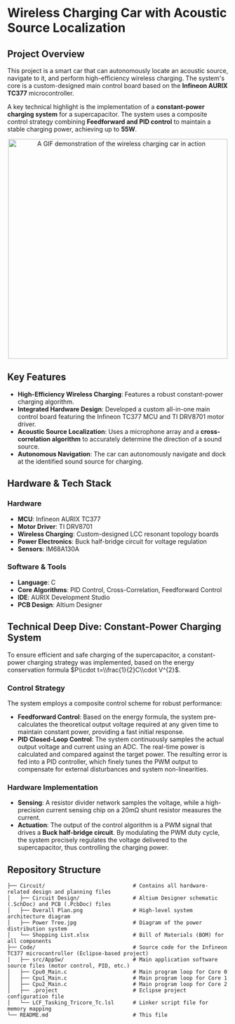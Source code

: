 # Wireless Charging Car with Acoustic Source Localization

## Project Overview

This project is a smart car that can autonomously locate an acoustic source, navigate to it, and perform high-efficiency wireless charging. The system's core is a custom-designed main control board based on the **Infineon AURIX TC377** microcontroller.

A key technical highlight is the implementation of a **constant-power charging system** for a supercapacitor. The system uses a composite control strategy combining **Feedforward and PID control** to maintain a stable charging power, achieving up to **55W**. 

<p align="center">
  <img src="./test.gif" alt="A GIF demonstration of the wireless charging car in action" width="500">
</p>

## Key Features

  * **High-Efficiency Wireless Charging**: Features a robust constant-power charging algorithm.
  * **Integrated Hardware Design**: Developed a custom all-in-one main control board featuring the Infineon TC377 MCU and TI DRV8701 motor driver.
  * **Acoustic Source Localization**: Uses a microphone array and a **cross-correlation algorithm** to accurately determine the direction of a sound source.
  * **Autonomous Navigation**: The car can autonomously navigate and dock at the identified sound source for charging.

## Hardware & Tech Stack

### Hardware

  * **MCU**: Infineon AURIX TC377
  * **Motor Driver**: TI DRV8701
  * **Wireless Charging**: Custom-designed LCC resonant topology boards
  * **Power Electronics**: Buck half-bridge circuit for voltage regulation
  * **Sensors**: IM68A130A

### Software & Tools

  * **Language**: C
  * **Core Algorithms**: PID Control, Cross-Correlation, Feedforward Control
  * **IDE**: AURIX Development Studio
  * **PCB Design**: Altium Designer


## Technical Deep Dive: Constant-Power Charging System

To ensure efficient and safe charging of the supercapacitor, a constant-power charging strategy was implemented, based on the energy conservation formula $P\\cdot t=\\frac{1}{2}C\\cdot V^{2}$.

### Control Strategy

The system employs a composite control scheme for robust performance:

  * **Feedforward Control**: Based on the energy formula, the system pre-calculates the theoretical output voltage required at any given time to maintain constant power, providing a fast initial response.
  * **PID Closed-Loop Control**: The system continuously samples the actual output voltage and current using an ADC. The real-time power is calculated and compared against the target power. The resulting error is fed into a PID controller, which finely tunes the PWM output to compensate for external disturbances and system non-linearities.

### Hardware Implementation

  * **Sensing**: A resistor divider network samples the voltage, while a high-precision current sensing chip on a 20mΩ shunt resistor measures the current.
  * **Actuation**: The output of the control algorithm is a PWM signal that drives a **Buck half-bridge circuit**. By modulating the PWM duty cycle, the system precisely regulates the voltage delivered to the supercapacitor, thus controlling the charging power.

## Repository Structure

```
├── Circuit/                            # Contains all hardware-related design and planning files
│   ├── Circuit Design/                 # Altium Designer schematic (.SchDoc) and PCB (.PcbDoc) files
│   ├── Overall Plan.png                # High-level system architecture diagram
│   ├── Power Tree.jpg                  # Diagram of the power distribution system
│   └── Shopping List.xlsx              # Bill of Materials (BOM) for all components
├── Code/                               # Source code for the Infineon TC377 microcontroller (Eclipse-based project)
│   ├── src/AppSw/                      # Main application software source files (motor control, PID, etc.)
│   ├── Cpu0_Main.c                     # Main program loop for Core 0
│   ├── Cpu1_Main.c                     # Main program loop for Core 1
│   ├── Cpu2_Main.c                     # Main program loop for Core 2
│   ├── .project                        # Eclipse project configuration file
│   └── LCF_Tasking_Tricore_Tc.lsl      # Linker script file for memory mapping
└── README.md                           # This file
```



